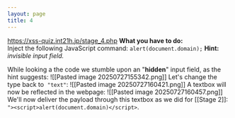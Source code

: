 ```yaml
---
layout: page
title: 4
---
```

https://xss-quiz.int21h.jp/stage_4.php
**What you have to do:**  
Inject the following JavaScript command: `alert(document.domain);`
**Hint:** *invisible input field.*

While looking a the code we stumble upon an "**hidden**" input field, as the hint suggests:
![[Pasted image 20250727155342.png]]
Let's change the type back to  `"text"`:
![[Pasted image 20250727160421.png]]
A textbox will now be reflected in the webpage:
![[Pasted image 20250727160457.png]]
We'll now deliver the payload through this textbox as we did for [[Stage 2]]:
`"><script>alert(document.domain)</script>`.